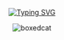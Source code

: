 <div align="center">
  
  [![Typing SVG](https://readme-typing-svg.demolab.com?font=Fira+Code&pause=1000&size=35&color=953DF7&width=10035&lines=Hi+there+%F0%9F%91%8B%2C+I'm+Angus+Sun+)](https://git.io/typing-svg)
  
  ![boxedcat](https://i.pinimg.com/originals/a4/7b/0b/a47b0b819f3b04c3ea9b7af0580ed165.gif)

</div>

